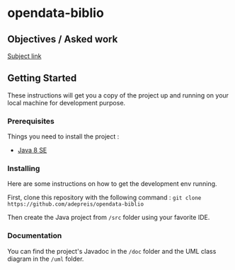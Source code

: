 # opendata-biblio

## Objectives / Asked work

[Subject link](./co-projet.pdf)

## Getting Started

These instructions will get you a copy of the project up and running on your local machine for development purpose.

### Prerequisites

Things you need to install the project :

- [Java 8 SE](https://www.java.com/fr/download/)

### Installing

Here are some instructions on how to get the development env running.

First, clone this repository with the following command :
`git clone https://github.com/adepreis/opendata-biblio`

Then create the Java project from `/src` folder using your favorite IDE.

### Documentation
You can find the project's Javadoc in the `/doc` folder and the UML class diagram in the `/uml` folder.